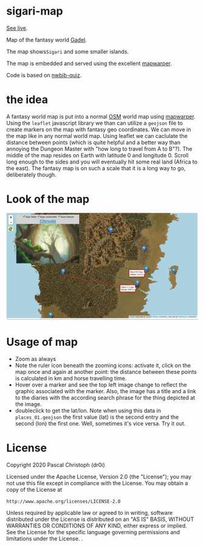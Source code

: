 # sigari-map
[See live](https://www.dr0i.de/lib/gadel/sigari-map/).

Map of the fantasy world [Gadel](https://gadel.org/).

The map shows`Sigari` and some smaller islands.

The map is embedded and served using the excellent [mapwarper](https://mapwarper.net/).

Code is based on [nwbib-quiz](https://github.com/dr0i/nwbib-quiz).

# the idea
A fantasy world map is put into a normal [OSM](https://openstreetmap.org) world map using [mapwarper](https://mapwarper.net/). Using the `leaflet` javascript library we than can utilize a `geojson` file to create markers on the map with fantasy geo coordinates. We can move in the map like in any normal world map. Using leaflet we can caclulate the distance between points (which is quite helpful and a better way than annoying the Dungeon Master with "how long to travel from A to B"?).
The middle of the map resides on Earth with latitude 0 and longitude 0. Scroll long enough to the sides and you will eventually hit some real land (Africa to the east). The fantasy map is on such a scale that it is a long way to go, deliberately though.

# Look of the map

![Sigari screenshot](/doc/screenshot_sigariMapElfenwald.jpg)

# Usage of map
* Zoom as always
* Note the ruler icon beneath the zooming icons: activate it, click on the map once and again at another point: the distance between these points is calculated in km and horse travelling time.
* Hover over a marker and see the top left image change to reflect the graphic associated with the marker. Also, the image has a title and a link to the diaries with the according search phrase for the thing depicted at the image.
* doubleclick to get the lat/lon. Note when using this data in `places_01.geojson` the first value (lat) is the second entry and the second (lon) the first one. Well, sometimes it's vice versa. Try it out.

# License
Copyright 2020 Pascal Christoph (dr0i)

Licensed under the Apache License, Version 2.0 (the "License");
you may not use this file except in compliance with the License.
You may obtain a copy of the License at

    http://www.apache.org/licenses/LICENSE-2.0

Unless required by applicable law or agreed to in writing, software
distributed under the License is distributed on an "AS IS" BASIS,
WITHOUT WARRANTIES OR CONDITIONS OF ANY KIND, either express or implied.
See the License for the specific language governing permissions and
limitations under the License.
.
